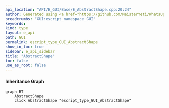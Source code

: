 ```yaml
---
api_location: "API/E_GUI/Base/E_AbstractShape.cpp:20:24"
author: Generated using <a href="https://github.com/MeisterYeti/WhatsUpDoc">WhatsUpDoc</a>
breadcrumbs: "GUI:escript_namespace_GUI"
keywords: 
kind: type
layout: e_api
path: GUI
permalink: escript_type_GUI_AbstractShape
show_in_toc: true
sidebar: e_api_sidebar
title: "AbstractShape"
toc: false
use_as_root: false
---
```


#### Inheritance Graph

```mermaid
graph BT
	AbstractShape
	click AbstractShape "escript_type_GUI_AbstractShape"
```

